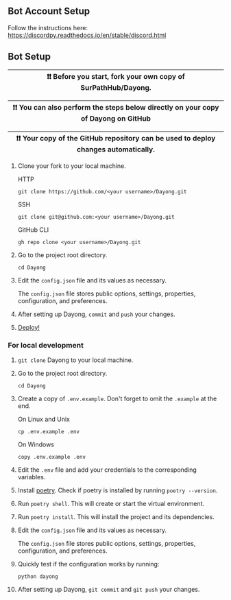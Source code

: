 ## Bot Account Setup

Follow the instructions here: https://discordpy.readthedocs.io/en/stable/discord.html

## Bot Setup

| ❗❗ Before you start, fork your own copy of SurPathHub/Dayong. |
|-----------------------------------------|

| ❗❗ You can also perform the steps below directly on your copy of Dayong on GitHub |
|-----------------------------------------|

| ❗❗ Your copy of the GitHub repository can be used to deploy changes automatically.|
|-----------------------------------------|

1. Clone your fork to your local machine.

    HTTP
    ```
    git clone https://github.com/<your username>/Dayong.git
    ```

    SSH
    ```
    git clone git@github.com:<your username>/Dayong.git
    ```

    GitHub CLI
    ```
    gh repo clone <your username>/Dayong.git
    ```

2. Go to the project root directory.

    ```
    cd Dayong
    ```

3. Edit the `config.json` file and its values as necessary.

    The `config.json` file stores public options, settings, properties, configuration, and preferences.

4. After setting up Dayong, `commit` and `push` your changes.

5. [Deploy!](../README.md#deployment)

### For local development

1. `git clone` Dayong to your local machine.

2. Go to the project root directory.

    ```
    cd Dayong
    ```

3. Create a copy of `.env.example`. Don't forget to omit the `.example` at the end.

    On Linux and Unix
    ```
    cp .env.example .env
    ```

    On Windows
    ```
    copy .env.example .env
    ```

4. Edit the `.env` file and add your credentials to the corresponding variables.

5. Install [poetry](https://github.com/python-poetry/poetry#installation). Check if poetry is installed by running `poetry --version`.

6. Run `poetry shell`. This will create or start the virtual environment.

7. Run `poetry install`. This will install the project and its dependencies.

8. Edit the `config.json` file and its values as necessary.

    The `config.json` file stores public options, settings, properties, configuration, and preferences.

9. Quickly test if the configuration works by running:

    ```
    python dayong
    ```

10. After setting up Dayong, `git commit` and `git push` your changes.
